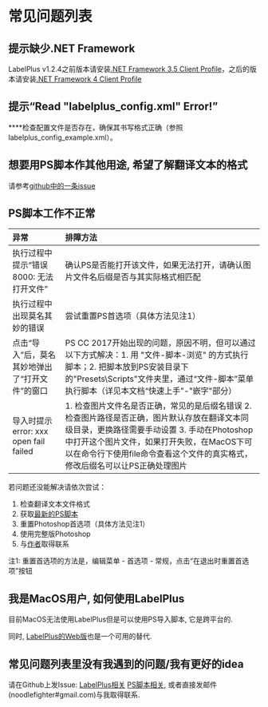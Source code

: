 # 常见问题列表

## **提示缺少.NET Framework**

LabelPlus v1.2.4之前版本请安装[.NET Framework 3.5 Client Profile](http://www.microsoft.com/zh-cn/download/details.aspx?id=14037)，之后的版本请安装[.NET Framework 4 Client Profile](https://www.microsoft.com/zh-CN/download/details.aspx?id=24872)

## **提示“Read "labelplus\_config.xml" Error!”**  

****检查配置文件是否存在，确保其书写格式正确（参照labelplus\_config\_example.xml）。

## **想要用PS脚本作其他用途, 希望了解翻译文本的格式**

请参考[github中的一条issue](https://github.com/LabelPlus/PS-Script/issues/27)

## **PS脚本工作不正常**

| 异常 | 排障方法 |
| :--- | :--- |
| 执行过程中提示“错误8000: 无法打开文件” | 确认PS是否能打开该文件，如果无法打开，请确认图片文件名后缀是否与其实际格式相匹配 |
| 执行过程中出现莫名其妙的错误 | 尝试重置PS首选项（具体方法见注1） |
| 点击“导入”后，莫名其妙地弹出了“打开文件”的窗口 | PS CC 2017开始出现的问题，原因不明，但可以通过以下方式解决：1. 用 "文件-脚本-浏览" 的方式执行脚本；2. 把脚本放到PS安装目录下的"Presets\Scripts"文件夹里，通过“文件-脚本”菜单执行脚本（详见本文档“快速上手”-"嵌字"部分） |
| 导入时提示error: xxx open fail failed | 1. 检查图片文件名是否正确，常见的是后缀名错误 2. 检查图片路径是否正确，图片默认存放在翻译文本同级目录，更换路径需要手动设置 3. 手动在Photoshop中打开这个图片文件，如果打开失败，在MacOS下可以在命令行下使用file命令查看这个文件的真实格式，修改后缀名可以让PS正确处理图片 |

若问题还没能解决请依次尝试：

1. 检查翻译文本文件格式
2. 获取[最新的PS脚本](https://github.com/LabelPlus/PS-Script/releases)
3. 重置Photoshop首选项（具体方法见注1）
4. 使用完整版Photoshop
5. 与[作者](https://github.com/noodlefighter)取得联系

注1: 重置首选项的方法是，编辑菜单 - 首选项 - 常规，点击“在退出时重置首选项”按钮

## 我是MacOS用户, 如何使用LabelPlus

目前MacOS无法使用LabelPlus但是可以使用PS导入脚本, 它是跨平台的.

同时, [LabelPlus的Web版](https://moeflow.com)也是一个可用的替代.

## 常见问题列表里没有我遇到的问题/我有更好的idea

请在Github上发Issue: [LabelPlus相关](https://github.com/LabelPlus/LabelPlus/issues) [PS脚本相关](https://github.com/LabelPlus/PS-Script), 或者直接发邮件\(noodlefighter\#gmail.com\)与我取得联系.

